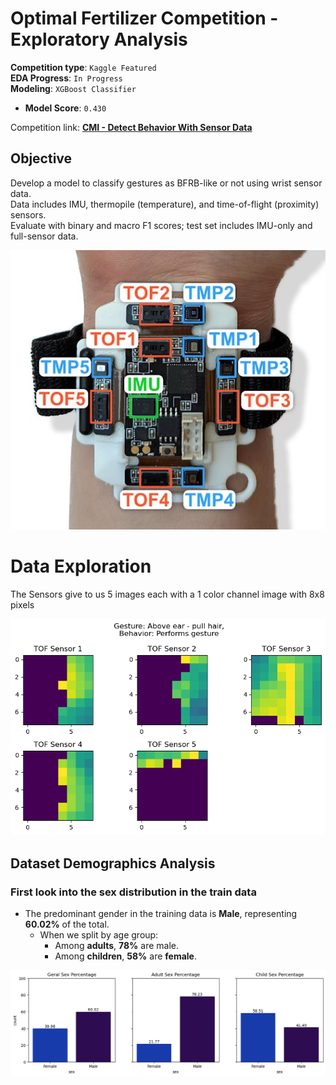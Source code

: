 # Optimal Fertilizer Competition - Exploratory Analysis  

**Competition type**: ``Kaggle Featured``<br>
**EDA Progress**: ``In Progress``<br>
**Modeling**: ``XGBoost Classifier``<br>
  - **Model Score**: ``0.430``

Competition link: **[CMI - Detect Behavior With Sensor Data](https://www.kaggle.com/competitions/cmi-detect-behavior-with-sensor-data)**


## Objective
Develop a model to classify gestures as BFRB-like or not using wrist sensor data.  
Data includes IMU, thermopile (temperature), and time-of-flight (proximity) sensors.  
Evaluate with binary and macro F1 scores; test set includes IMU-only and full-sensor data.  

![Sensor in wrist photo](Images/Sensor_Img.jpg)

# Data Exploration 
The Sensors give to us 5 images each with a 1 color channel image with 8x8 pixels <br>

![Tof Sensors images](Images/tof_sensors.png)

## Dataset Demographics Analysis

### First look into the sex distribution in the train data

- The predominant gender in the training data is **Male**, representing **60.02%** of the total.
  - When we split by age group:
    - Among **adults**, **78%** are male.
    - Among **children**, **58%** are **female**.


![Demographics Sex Plots](Images/demographics_sex.png) 

